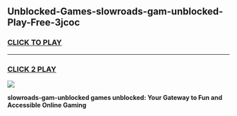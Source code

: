 
## Unblocked-Games-slowroads-gam-unblocked-Play-Free-3jcoc
<h3>
<a href="https://premium76.site?title=slowroads-gam-unblocked&ref=18A">CLICK TO PLAY</a></h3>
<hr>

<h3>
<a href="https://premium76.site?title=slowroads-gam-unblocked&ref=18A">CLICK 2 PLAY</a>
  
</h3>

<a href="https://premium76.site?title=slowroads-gam-unblocked&ref=18A"><img src="https://clearcache.store/games.png"></a>


**slowroads-gam-unblocked games unblocked: Your Gateway to Fun and Accessible Online Gaming**
